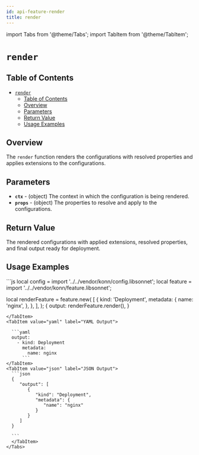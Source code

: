 ```yaml
---
id: api-feature-render
title: render
---
```


import Tabs from '@theme/Tabs';
import TabItem from '@theme/TabItem';

# `render`

## Table of Contents
- [`render`](#render)
  - [Table of Contents](#table-of-contents)
  - [Overview](#overview)
  - [Parameters](#parameters)
  - [Return Value](#return-value)
  - [Usage Examples](#usage-examples)

## Overview
The `render` function renders the configurations with resolved properties and applies extensions to the configurations.

## Parameters
- **`ctx`** - (object) The context in which the configuration is being rendered.
- **`props`** - (object) The properties to resolve and apply to the configurations.

## Return Value
The rendered configurations with applied extensions, resolved properties, and final output ready for deployment.

## Usage Examples

<Tabs>
  <TabItem value="jsonnet" label="Jsonnet" default>
  ```js
  local config = import '../../vendor/konn/config.libsonnet';
  local feature = import '../../vendor/konn/feature.libsonnet';


  local renderFeature = feature.new(
    [
      {
        kind: 'Deployment',
        metadata: {
          name: 'nginx',
        },
      },
    ],
  );
  {
    output: renderFeature.render(),
  }
  ```
  </TabItem>
  <TabItem value="yaml" label="YAML Output">

    ```yaml
    output:
      - kind: Deployment
        metadata:
          name: nginx
        ```
  </TabItem>
  <TabItem value="json" label="JSON Output">
    ```json
    {
       "output": [
          {
             "kind": "Deployment",
             "metadata": {
                "name": "nginx"
             }
          }
       ]
    }

    ```  
    </TabItem>
</Tabs>